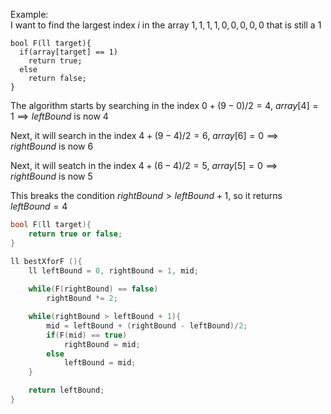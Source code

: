 Example: \
I want to find the largest index $i$ in the array $1, 1, 1, 1, 0, 0, 0, 0, 0$ that is still a $1$

```
bool F(ll target){
  if(array[target] == 1)
    return true;
  else
    return false;
}
```
The algorithm starts by searching in the index $0+(9-0)/2 = 4$, $array[4] = 1 \implies leftBound$ is now $4$  

Next, it will search in the index $4+(9-4)/2 = 6$, $array[6] = 0 \implies rightBound$ is now $6$  

Next, it will seatch in the index $4+(6-4)/2 = 5$, $array[5] = 0 \implies rightBound$ is now $5$  

This breaks the condition $rightBound > leftBound + 1$, so it returns $leftBound = 4$  

```c++
bool F(ll target){
    return true or false;
}

ll bestXforF (){
    ll leftBound = 0, rightBound = 1, mid;
    
    while(F(rightBound) == false)
        rightBound *= 2;

    while(rightBound > leftBound + 1){
        mid = leftBound + (rightBound - leftBound)/2;
        if(F(mid) == true)
            rightBound = mid;
        else    
            leftBound = mid;
    }

    return leftBound;
}

```
